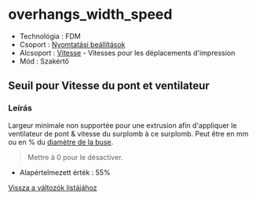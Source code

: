 # overhangs\_width\_speed

* Technológia : FDM
* Csoport : [Nyomtatási beállítások](../../../konfig/print_settings)
* Alcsoport : [Vitesse](../../beallitasok/print_settings.md#vitesse) - Vitesses pour les déplacements d'impression
* Mód : Szakértő

## Seuil pour Vitesse du pont et ventilateur

### Leírás

Largeur minimale non supportée pour une extrusion afin d'appliquer le ventilateur de pont & vitesse du surplomb à ce surplomb. Peut être en mm ou en % du [diamètre de la buse](nozzle_diameter.md).

> Mettre à 0 pour le désactiver.

* Alapértelmezett érték : 55%

[Vissza a változók listájához](../../variable_list)

